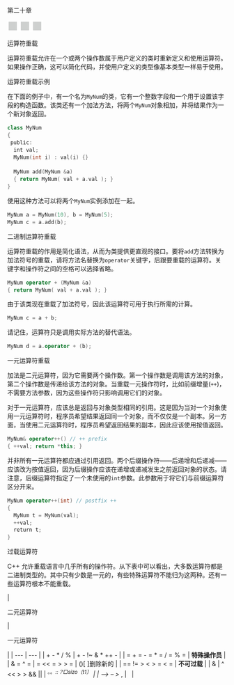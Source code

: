 第二十章

![image](img/frontdot.jpg)

运算符重载

运算符重载允许在一个或两个操作数属于用户定义的类时重新定义和使用运算符。如果操作正确，这可以简化代码，并使用户定义的类型像基本类型一样易于使用。

运算符重载示例

在下面的例子中，有一个名为`MyNum`的类，它有一个整数字段和一个用于设置该字段的构造函数。该类还有一个加法方法，将两个`MyNum`对象相加，并将结果作为一个新对象返回。

```cpp
class MyNum
{
 public:
  int val;
  MyNum(int i) : val(i) {}

  MyNum add(MyNum &a)
  { return MyNum( val + a.val ); }
}
```

使用这种方法可以将两个`MyNum`实例添加在一起。

```cpp
MyNum a = MyNum(10), b = MyNum(5);
MyNum c = a.add(b);
```

二进制运算符重载

运算符重载的作用是简化语法，从而为类提供更直观的接口。要将`add`方法转换为加法符号的重载，请将方法名替换为`operator`关键字，后跟要重载的运算符。关键字和操作符之间的空格可以选择省略。

```cpp
MyNum operator + (MyNum &a)
{ return MyNum( val + a.val ); }
```

由于该类现在重载了加法符号，因此该运算符可用于执行所需的计算。

```cpp
MyNum c = a + b;
```

请记住，运算符只是调用实际方法的替代语法。

```cpp
MyNum d = a.operator + (b);
```

一元运算符重载

加法是二元运算符，因为它需要两个操作数。第一个操作数是调用该方法的对象，第二个操作数是传递给该方法的对象。当重载一元操作符时，比如前缀增量(`++`)，不需要方法参数，因为这些操作符只影响调用它们的对象。

对于一元运算符，应该总是返回与对象类型相同的引用。这是因为当对一个对象使用一元运算符时，程序员希望结果返回同一个对象，而不仅仅是一个副本。另一方面，当使用二元运算符时，程序员希望返回结果的副本，因此应该使用按值返回。

```cpp
MyNum& operator++() // ++ prefix
{ ++val; return *this; }
```

并非所有一元运算符都应通过引用返回。两个后缀操作符——后递增和后递减——应该改为按值返回，因为后缀操作应该在递增或递减发生之前返回对象的状态。请注意，后缀运算符指定了一个未使用的`int`参数。此参数用于将它们与前缀运算符区分开来。

```cpp
MyNum operator++(int) // postfix ++
{
  MyNum t = MyNum(val);
  ++val;
  return t;
}
```

过载运算符

C++ 允许重载语言中几乎所有的操作符。从下表中可以看出，大多数运算符都是二进制类型的。其中只有少数是一元的，有些特殊运算符不能归为这两种。还有一些运算符根本不能重载。

| 

二元运算符

 | 

一元运算符

 |
| --- | --- |
| + - * / % | + - !~ & * ++ - |
| = + = - = * = / = % = | **特殊操作员** |
| & = ^ = &#124; = << = > > = | ()[ ]删除新的 |
| == != > < > = < = | **不可过载** |
| & &#124; ^ << > > && &#124;&#124; | <sup>。。*::？□sizo〔t1〕</sup> |
| –> – >* , |   |